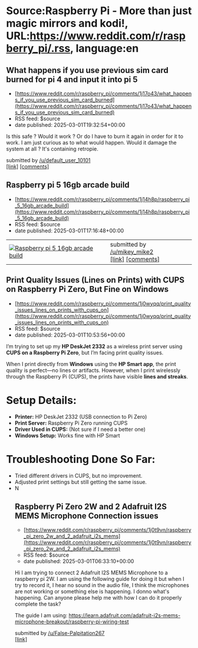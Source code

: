 # Source:Raspberry Pi - More than just magic mirrors and kodi!, URL:https://www.reddit.com/r/raspberry_pi/.rss, language:en

## What happens if you use previous sim card burned for pi 4 and input it into pi 5
 - [https://www.reddit.com/r/raspberry_pi/comments/1j17o43/what_happens_if_you_use_previous_sim_card_burned](https://www.reddit.com/r/raspberry_pi/comments/1j17o43/what_happens_if_you_use_previous_sim_card_burned)
 - RSS feed: $source
 - date published: 2025-03-01T19:32:54+00:00

<!-- SC_OFF --><div class="md"><p>Is this safe ? Would it work ? Or do I have to burn it again in order for it to work. I am just curious as to what would happen. Would it damage the system at all ? It&#39;s containing retropie.</p> </div><!-- SC_ON --> &#32; submitted by &#32; <a href="https://www.reddit.com/user/default_user_10101"> /u/default_user_10101 </a> <br/> <span><a href="https://www.reddit.com/r/raspberry_pi/comments/1j17o43/what_happens_if_you_use_previous_sim_card_burned/">[link]</a></span> &#32; <span><a href="https://www.reddit.com/r/raspberry_pi/comments/1j17o43/what_happens_if_you_use_previous_sim_card_burned/">[comments]</a></span>

## Raspberry pi 5 16gb arcade build
 - [https://www.reddit.com/r/raspberry_pi/comments/1j14h8p/raspberry_pi_5_16gb_arcade_build](https://www.reddit.com/r/raspberry_pi/comments/1j14h8p/raspberry_pi_5_16gb_arcade_build)
 - RSS feed: $source
 - date published: 2025-03-01T17:16:48+00:00

<table> <tr><td> <a href="https://www.reddit.com/r/raspberry_pi/comments/1j14h8p/raspberry_pi_5_16gb_arcade_build/"> <img src="https://external-preview.redd.it/sVgh7M8PHBL4Y7OhkCONjtueLHeeG8pd0MTltImuUlA.jpg?width=320&amp;crop=smart&amp;auto=webp&amp;s=f70abf05c30871209139285e5258082472e3ab4d" alt="Raspberry pi 5 16gb arcade build" title="Raspberry pi 5 16gb arcade build" /> </a> </td><td> &#32; submitted by &#32; <a href="https://www.reddit.com/user/mikey_mike2"> /u/mikey_mike2 </a> <br/> <span><a href="https://youtu.be/gnXu8fd4e3A?si=JBaeeXtNryTWY6Ya">[link]</a></span> &#32; <span><a href="https://www.reddit.com/r/raspberry_pi/comments/1j14h8p/raspberry_pi_5_16gb_arcade_build/">[comments]</a></span> </td></tr></table>

## Print Quality Issues (Lines on Prints) with CUPS on Raspberry Pi Zero, But Fine on Windows
 - [https://www.reddit.com/r/raspberry_pi/comments/1j0wyqq/print_quality_issues_lines_on_prints_with_cups_on](https://www.reddit.com/r/raspberry_pi/comments/1j0wyqq/print_quality_issues_lines_on_prints_with_cups_on)
 - RSS feed: $source
 - date published: 2025-03-01T10:53:56+00:00

<!-- SC_OFF --><div class="md"><p>I’m trying to set up my <strong>HP DeskJet 2332</strong> as a wireless print server using <strong>CUPS on a Raspberry Pi Zero</strong>, but I’m facing print quality issues.</p> <p>When I print directly from <strong>Windows</strong> using the <strong>HP Smart app</strong>, the print quality is perfect—no lines or artifacts. However, when I print wirelessly through the Raspberry Pi (CUPS), the prints have visible <strong>lines and streaks</strong>.</p> <h1>Setup Details:</h1> <ul> <li><strong>Printer:</strong> HP DeskJet 2332 (USB connection to Pi Zero)</li> <li><strong>Print Server:</strong> Raspberry Pi Zero running CUPS</li> <li><strong>Driver Used in CUPS:</strong> (Not sure if I need a better one)</li> <li><strong>Windows Setup:</strong> Works fine with HP Smart</li> </ul> <h1>Troubleshooting Done So Far:</h1> <ul> <li>Tried different drivers in CUPS, but no improvement.</li> <li>Adjusted print settings but still getting the same issue.</li> <li>N

## Raspberry Pi Zero 2W and 2 Adafruit I2S MEMS Microphone Connection issues
 - [https://www.reddit.com/r/raspberry_pi/comments/1j0t9vn/raspberry_pi_zero_2w_and_2_adafruit_i2s_mems](https://www.reddit.com/r/raspberry_pi/comments/1j0t9vn/raspberry_pi_zero_2w_and_2_adafruit_i2s_mems)
 - RSS feed: $source
 - date published: 2025-03-01T06:33:10+00:00

<!-- SC_OFF --><div class="md"><p>Hi I am trying to connect 2 Adafruit I2S MEMS Microphone to a raspberry pi 2W. I am using the following guide for doing it but when I try to record it, I hear no sound in the audio file, I think the microphones are not working or something else is happening. I donno what&#39;s happening. Can anyone please help me with how I can do it properly complete the task?</p> <p>The guide I am using: <a href="https://learn.adafruit.com/adafruit-i2s-mems-microphone-breakout/raspberry-pi-wiring-test">https://learn.adafruit.com/adafruit-i2s-mems-microphone-breakout/raspberry-pi-wiring-test</a></p> </div><!-- SC_ON --> &#32; submitted by &#32; <a href="https://www.reddit.com/user/False-Palpitation267"> /u/False-Palpitation267 </a> <br/> <span><a href="https://www.reddit.com/r/raspberry_pi/comments/1j0t9vn/raspberry_pi_zero_2w_and_2_adafruit_i2s_mems/">[link]</a></span> &#32; <span><a href="https://www.reddit.com/r/raspberry_pi/comments/1j0t9vn/raspberry_pi_zero_2w_

